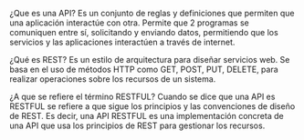 ¿Que es una API?
Es un conjunto de reglas y definiciones que permiten que una aplicación interactúe con otra. Permite que 2 programas se comuniquen entre sí, solicitando y enviando datos, permitiendo que los servicios y las aplicaciones interactúen a través de internet.

¿Qué es REST?
Es un estilo de arquitectura para diseñar servicios web. Se basa en el uso de métodos HTTP como GET, POST, PUT, DELETE, para realizar operaciones sobre los recursos de un sistema.

¿A que se refiere el término RESTFUL?
Cuando se dice que una API es RESTFUL se refiere a que sigue los principios y las convenciones de diseño de REST. Es decir, una API RESTFUL es una implementación concreta de una API que usa los principios de REST para gestionar los recursos.
